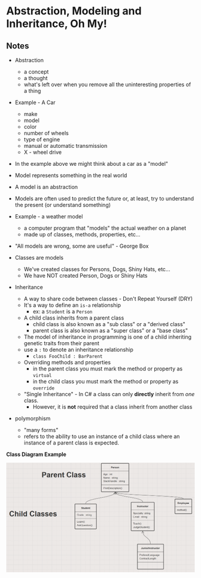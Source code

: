 # Abstraction, Modeling and Inheritance, Oh My!

## Notes

* Abstraction
  * a concept
  * a thought
  * what's left over when you remove all the uninteresting properties of a thing

* Example - A Car
  * make
  * model
  * color
  * number of wheels
  * type of engine
  * manual or automatic transmission
  * X - wheel drive

* In the example above we might think about a car as a "model"

* Model represents something in the real world
* A model is an abstraction
* Models are often used to predict the future or, at least, try to understand the present (or understand something)
* Example - a weather model
  * a computer program that "models" the actual weather on a planet
  * made up of classes, methods, properties, etc...

* "All models are wrong, some are useful" - George Box

* Classes are models
  * We've created classes for Persons, Dogs, Shiny Hats, etc...
  * We have NOT created Person, Dogs or Shiny Hats

* Inheritance
  * A way to share code between classes - Don't Repeat Yourself (DRY)
  * It's a way to define an `is-a` relationship
    * ex: a `Student` is a `Person`
  * A child class inherits from a parent class
    * child class is also known as a "sub class" or a "derived class"
    * parent class is also known as a "super class" or a "base class"
  * The model of inheritance in programming is one of a child inheriting genetic traits from their parent
  * use a `:` to denote an inheritance relationship
    * `class FooChild : BarParent `
  * Overriding methods and properties
    * in the parent class you must mark the method or property as `virtual`
    * in the child class you must mark the method or property as `override`
  * "Single Inheritance" - In C# a class can only **directly** inherit from  _one_ class.
    * However, it is **not** required that a class inherit from another class

* polymorphism
  * "many forms"
  * refers to the ability to use an instance of a child class where an instance of a parent class is expected.

**Class Diagram Example**

![class diagram](./class-diagram.png)